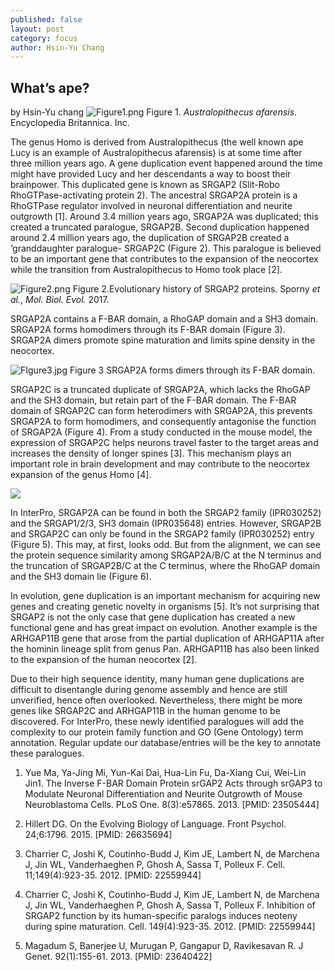 ```yaml
---
published: false
layout: post
category: focus
author: Hsin-Yu Chang
---
```

## What’s ape?
by Hsin-Yu chang
![Figure1.png]({{site.baseurl}}/assets/media/images/posts/Figure1.png)
Figure 1. _Australopithecus afarensis_. Encyclopedia Britannica. Inc.

The genus Homo is derived from Australopithecus (the well known ape Lucy is an example of Australopithecus afarensis) is at some time after three million years ago. A gene duplication event happened around the time might have provided Lucy and her descendants a way to boost their brainpower. This duplicated gene is known as SRGAP2 (Slit-Robo RhoGTPase-activating protein 2). The ancestral SRGAP2A protein is a RhoGTPase regulator involved in neuronal differentiation and neurite outgrowth [1]. Around 3.4 million years ago, SRGAP2A was duplicated; this created a truncated paralogue, SRGAP2B. Second duplication happened around 2.4 million years ago, the duplication of SRGAP2B created a ‘granddaughter paralogue- SRGAP2C (Figure 2). This paralogue is believed to be an important gene that contributes to the expansion of the neocortex while the transition from Australopithecus to Homo took place [2]. 

![Figure2.png]({{site.baseurl}}/assets/media/images/posts/Figure2.png)
Figure 2.Evolutionary history of SRGAP2 proteins. Sporny _et al._, _Mol. Biol. Evol._ 2017.


SRGAP2A contains a F-BAR domain, a RhoGAP domain and a SH3 domain. SRGAP2A forms homodimers through its F-BAR domain (Figure 3). SRGAP2A dimers promote spine maturation and limits spine density in the neocortex. 

![FIgure3.jpg]({{site.baseurl}}/assets/media/images/posts/FIgure3.jpg)
Figure 3 SRGAP2A forms dimers through its F-BAR domain. 

SRGAP2C is a truncated duplicate of SRGAP2A, which lacks the RhoGAP and the SH3 domain, but retain part of the F-BAR domain. The F-BAR domain of SRGAP2C can form heterodimers with SRGAP2A, this prevents SRGAP2A to form homodimers, and consequently antagonise the function of SRGAP2A (Figure 4). From a study conducted in the mouse model, the expression of SRGAP2C helps neurons travel faster to the target areas and increases the density of longer spines [3]. This mechanism plays an important role in brain development and may contribute to the neocortex expansion of the genus Homo [4]. 

![]({{site.baseurl}}/assets/media/images/posts/Figure4.png)

In InterPro, SRGAP2A can be found in both the SRGAP2 family (IPR030252) and the SRGAP1/2/3, SH3 domain (IPR035648) entries. However, SRGAP2B and SRGAP2C can only be found in the SRGAP2 family (IPR030252) entry (Figure 5). This may, at first, looks odd. But from the alignment, we can see the protein sequence similarity among SRGAP2A/B/C at the N terminus and the truncation of SRGAP2B/C at the C terminus, where the RhoGAP domain and the SH3 domain lie (Figure 6). 

In evolution, gene duplication is an important mechanism for acquiring new genes and creating genetic novelty in organisms [5]. It’s not surprising that SRGAP2 is not the only case that gene duplication has created a new functional gene and has great impact on evolution. Another example is the ARHGAP11B gene that arose from the partial duplication of ARHGAP11A after the hominin lineage split from genus Pan. ARHGAP11B has also been linked to the expansion of the human neocortex [2]. 

Due to their high sequence identity, many human gene duplications are difficult to disentangle during genome assembly and hence are still unverified, hence often overlooked. Nevertheless, there might be more genes like SRGAP2C and ARHGAP11B in the human genome to be discovered. For InterPro, these newly identified paralogues will add the complexity to our protein family function and GO (Gene Ontology) term annotation. Regular update our database/entries will be the key to annotate these paralogues. 

1. Yue Ma, Ya-Jing Mi, Yun-Kai Dai, Hua-Lin Fu, Da-Xiang Cui, Wei-Lin Jin1. The Inverse F-BAR Domain Protein srGAP2 Acts through srGAP3 to Modulate Neuronal Differentiation and Neurite Outgrowth of Mouse Neuroblastoma Cells. PLoS One. 8(3):e57865. 2013. [PMID: 23505444]


2. Hillert DG. On the Evolving Biology of Language. Front Psychol. 24;6:1796. 2015. [PMID: 26635694]


3. Charrier C, Joshi K, Coutinho-Budd J, Kim JE, Lambert N, de Marchena J, Jin WL, Vanderhaeghen P, Ghosh A, Sassa T, Polleux F. Cell. 11;149(4):923-35. 2012. [PMID: 22559944]

4. Charrier C, Joshi K, Coutinho-Budd J, Kim JE, Lambert N, de Marchena J, Jin WL, Vanderhaeghen P, Ghosh A, Sassa T, Polleux F. Inhibition of SRGAP2 function by its human-specific paralogs induces neoteny during spine maturation. Cell. 149(4):923-35. 2012. [PMID: 22559944]

5. Magadum S, Banerjee U, Murugan P, Gangapur D, Ravikesavan R. J Genet. 92(1):155-61. 2013. [PMID: 23640422]
